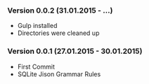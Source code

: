 ### Version 0.0.2 (31.01.2015 - ...)

* Gulp installed
* Directories were cleaned up


### Version 0.0.1 (27.01.2015 - 30.01.2015)

* First Commit
* SQLite Jison Grammar Rules
